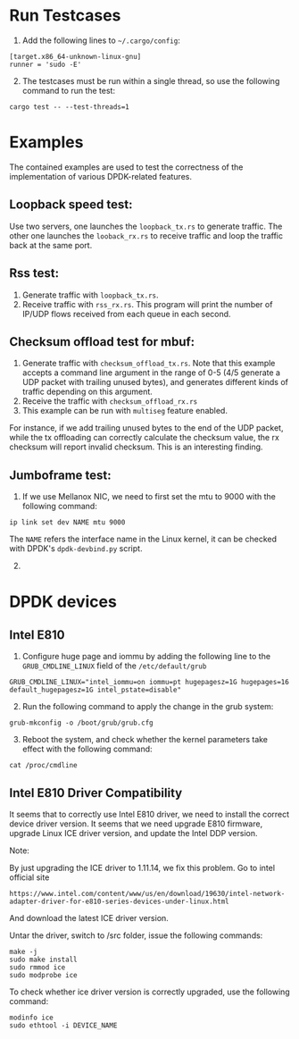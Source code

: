 # Run Testcases
1. Add the following lines to `~/.cargo/config`:
```shell
[target.x86_64-unknown-linux-gnu]
runner = 'sudo -E'
```

2. The testcases must be run within a single thread, so use the following command to run the test:
```shell
cargo test -- --test-threads=1
```

# Examples

The contained examples are used to test the correctness of the implementation of various DPDK-related features. 

## Loopback speed test: 

Use two servers, one launches the ```loopback_tx.rs``` to generate traffic. The other one launches the ```looback_rx.rs``` to receive traffic and loop the traffic back at the same port. 

## Rss test:

1. Generate traffic with ```loopback_tx.rs```.
2. Receive traffic with ```rss_rx.rs```. This program will print the number of IP/UDP flows received from each queue in each second. 

## Checksum offload test for mbuf:

1. Generate traffic with ```checksum_offload_tx.rs```. Note that this example accepts a command line argument in the range of 0-5 (4/5 generate a UDP packet with trailing unused bytes), and generates different kinds of traffic depending on this argument.
2. Receive the traffic with ```checksum_offload_rx.rs```
3. This example can be run with ```multiseg``` feature enabled.

For instance, if we add trailing unused bytes to the end of the UDP packet, while the tx offloading can correctly calculate the checksum value, the rx checksum will report invalid checksum. This is an interesting finding.


## Jumboframe test:
1. If we use Mellanox NIC, we need to first set the mtu to 9000 with the following command:
```shell
ip link set dev NAME mtu 9000
```
The ```NAME``` refers the interface name in the Linux kernel, it can be checked with DPDK's ```dpdk-devbind.py``` script. 

2. 

# DPDK devices

## Intel E810

1. Configure huge page and iommu by adding the following line to the ```GRUB_CMDLINE_LINUX``` field of the ```/etc/default/grub```
```shell
GRUB_CMDLINE_LINUX="intel_iommu=on iommu=pt hugepagesz=1G hugepages=16 default_hugepagesz=1G intel_pstate=disable"
``` 

2. Run the following command to apply the change in the grub system:
```shell
grub-mkconfig -o /boot/grub/grub.cfg
```

3. Reboot the system, and check whether the kernel parameters take effect with the following command:
```shell
cat /proc/cmdline
```

## Intel E810 Driver Compatibility

It seems that to correctly use Intel E810 driver, we need to install the correct device driver version. 
It seems that we need upgrade E810 firmware, upgrade Linux ICE driver version, and update the Intel DDP version. 

Note:

By just upgrading the ICE driver to 1.11.14, we fix this problem. 
Go to intel official site
```shell
https://www.intel.com/content/www/us/en/download/19630/intel-network-adapter-driver-for-e810-series-devices-under-linux.html
```
And download the latest ICE driver version.

Untar the driver, switch to /src folder, issue the following commands:
```shell
make -j
sudo make install
sudo rmmod ice
sudo modprobe ice
```

To check whether ice driver version is correctly upgraded, use the following command:
```shell
modinfo ice
sudo ethtool -i DEVICE_NAME
```